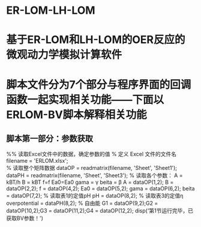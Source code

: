 # ER-LOM-LH-LOM
# 基于ER-LOM和LH-LOM的OER反应的微观动力学模拟计算软件
# 脚本文件分为7个部分与程序界面的回调函数一起实现相关功能——下面以ERLOM-BV脚本解释相关功能
## 脚本第一部分：参数获取
%% 读取Excel文件中的数据，确定参数的值
% 定义 Excel 文件的文件名 
filename = 'ERLOM.xlsx';  
% 读取整个矩阵数据 
dataOP = readmatrix(filename, 'Sheet', 'Sheet1');
dataPH = readmatrix(filename, 'Sheet', 'Sheet3');
% 读取各个参数： A = kBT/h   B = kBT  f=f  Ea0=Ea0  gama = γ  beita = β
A = dataOP(1,2); B = dataOP(2,2); f = dataOP(4,2);
Ea0 = dataOP(5,2); gama = dataOP(6,2); beita = dataOP(7,2); 
% 读取表1的定值pH
pH = dataOP(8,2);
% 读取表3的定值η
overpotential = dataPH(8,2);
% 自由能
G1 = dataOP(9,2);G2 = dataOP(10,2);G3 = dataOP(11,2);G4 = dataOP(12,2);
disp('第1节运行完毕，已获取BV参数！')
